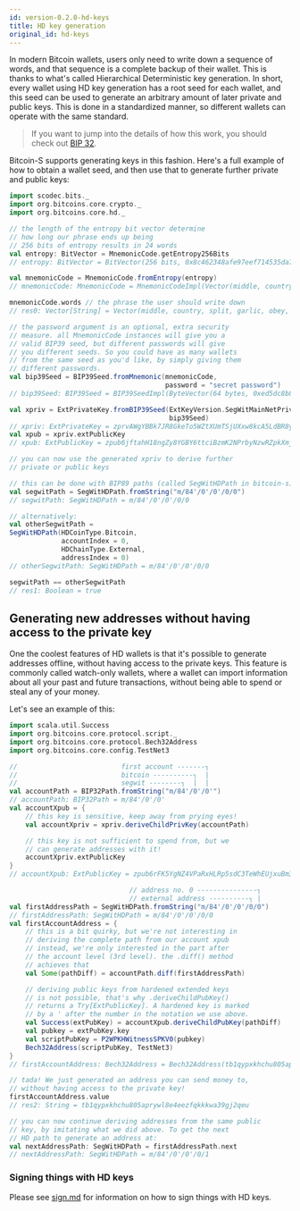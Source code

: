 ```yaml
---
id: version-0.2.0-hd-keys
title: HD key generation
original_id: hd-keys
---
```


In modern Bitcoin wallets, users only need to write down
a sequence of words, and that sequence is a complete backup
of their wallet. This is thanks to what's called Hierarchical
Deterministic key generation. In short, every wallet using HD
key generation has a root seed for each wallet, and this
seed can be used to generate an arbitrary amount of later
private and public keys. This is done in a standardized manner,
so different wallets can operate with the same standard.

> If you want to jump into the details of how this work,
> you should check out
> [BIP 32](https://github.com/bitcoin/bips/blob/master/bip-0032.mediawiki).

Bitcoin-S supports generating keys in this fashion. Here's a
full example of how to obtain a wallet seed, and then
use that to generate further private and public keys:

```scala
import scodec.bits._
import org.bitcoins.core.crypto._
import org.bitcoins.core.hd._

// the length of the entropy bit vector determine
// how long our phrase ends up being
// 256 bits of entropy results in 24 words
val entropy: BitVector = MnemonicCode.getEntropy256Bits
// entropy: BitVector = BitVector(256 bits, 0x8c462348afe97eef714535da78e85cba3fea90da954d0b4574f43104b0ded45c)

val mnemonicCode = MnemonicCode.fromEntropy(entropy)
// mnemonicCode: MnemonicCode = MnemonicCodeImpl(Vector(middle, country, split, garlic, obey, jeans, shallow, pluck, surprise, shrug, blame, inner, wrong, embody, heart, predict, area, close, dial, ginger, enrich, hunt, fabric, mask))

mnemonicCode.words // the phrase the user should write down
// res0: Vector[String] = Vector(middle, country, split, garlic, obey, jeans, shallow, pluck, surprise, shrug, blame, inner, wrong, embody, heart, predict, area, close, dial, ginger, enrich, hunt, fabric, mask) // the phrase the user should write down

// the password argument is an optional, extra security
// measure. all MnemonicCode instances will give you a
// valid BIP39 seed, but different passwords will give
// you different seeds. So you could have as many wallets
// from the same seed as you'd like, by simply giving them
// different passwords.
val bip39Seed = BIP39Seed.fromMnemonic(mnemonicCode,
                                       password = "secret password")
// bip39Seed: BIP39Seed = BIP39SeedImpl(ByteVector(64 bytes, 0xed5dc8b858bf78427b4fb26645c79e59b777201281549c224b56efbae399846e5b03f284b05bad1499880b10a0592c3ac9a7b01842ced609ec83ccf134e14727))

val xpriv = ExtPrivateKey.fromBIP39Seed(ExtKeyVersion.SegWitMainNetPriv,
                                        bip39Seed)
// xpriv: ExtPrivateKey = zprvAWgYBBk7JR8GkeTo5WZtXUmTSjUXxw8kcA5LdBR8ySCKiXrGfLmCgSbdhrr1RtSjHe19Fc7BACFh5qfArFr5nf7WXaqGLgudpAdG7VzkGM5
val xpub = xpriv.extPublicKey
// xpub: ExtPublicKey = zpub6jftahH18ngZy8YGBY6ttciBzmK2NPrbyNzwRZpkXmjJbLBRCt5TEEv7Z6zRHkkrTR9nYzsUCry97Ru7NVqyMtbRreTo3WWqMdHxzj38dp4

// you can now use the generated xpriv to derive further
// private or public keys

// this can be done with BIP89 paths (called SegWitHDPath in bitcoin-s)
val segwitPath = SegWitHDPath.fromString("m/84'/0'/0'/0/0")
// segwitPath: SegWitHDPath = m/84'/0'/0'/0/0

// alternatively:
val otherSegwitPath =
SegWitHDPath(HDCoinType.Bitcoin,
             accountIndex = 0,
             HDChainType.External,
             addressIndex = 0)
// otherSegwitPath: SegWitHDPath = m/84'/0'/0'/0/0

segwitPath == otherSegwitPath
// res1: Boolean = true
```

## Generating new addresses without having access to the private key

One the coolest features of HD wallets is that it's possible
to generate addresses offline, without having access to the
private keys. This feature is commonly called watch-only
wallets, where a wallet can import information about all
your past and future transactions, without being able to
spend or steal any of your money.

Let's see an example of this:

```scala
import scala.util.Success
import org.bitcoins.core.protocol.script._
import org.bitcoins.core.protocol.Bech32Address
import org.bitcoins.core.config.TestNet3

//                          first account -------┐
//                          bitcoin ----------┐  |
//                          segwit --------┐  |  |
val accountPath = BIP32Path.fromString("m/84'/0'/0'")
// accountPath: BIP32Path = m/84'/0'/0'
val accountXpub = {
    // this key is sensitive, keep away from prying eyes!
    val accountXpriv = xpriv.deriveChildPrivKey(accountPath)

    // this key is not sufficient to spend from, but we
    // can generate addresses with it!
    accountXpriv.extPublicKey
}
// accountXpub: ExtPublicKey = zpub6rFK5YgNZ4VPaRxHLRp5sdC3TeWhEUjxuBm38y4tmH8M4RyA3QuxGEJVuq4YnRVxXdcjj4JajgGV787yGTKZM1SBK2Q1z4ZqJrV6uzewamM

                              // address no. 0 ---------------┐
                              // external address ----------┐ |
val firstAddressPath = SegWitHDPath.fromString("m/84'/0'/0'/0/0")
// firstAddressPath: SegWitHDPath = m/84'/0'/0'/0/0
val firstAccountAddress = {
    // this is a bit quirky, but we're not interesting in
    // deriving the complete path from our account xpub
    // instead, we're only interested in the part after
    // the account level (3rd level). the .diff() method
    // achieves that
    val Some(pathDiff) = accountPath.diff(firstAddressPath)

    // deriving public keys from hardened extended keys
    // is not possible, that's why .deriveChildPubKey()
    // returns a Try[ExtPublicKey]. A hardened key is marked
    // by a ' after the number in the notation we use above.
    val Success(extPubKey) = accountXpub.deriveChildPubKey(pathDiff)
    val pubkey = extPubKey.key
    val scriptPubKey = P2WPKHWitnessSPKV0(pubkey)
    Bech32Address(scriptPubKey, TestNet3)
}
// firstAccountAddress: Bech32Address = Bech32Address(tb1qypxkhchu805aprywl8e4eezfqkkkwa39gj2qeu)

// tada! We just generated an address you can send money to,
// without having access to the private key!
firstAccountAddress.value
// res2: String = tb1qypxkhchu805aprywl8e4eezfqkkkwa39gj2qeu

// you can now continue deriving addresses from the same public
// key, by imitating what we did above. To get the next
// HD path to generate an address at:
val nextAddressPath: SegWitHDPath = firstAddressPath.next
// nextAddressPath: SegWitHDPath = m/84'/0'/0'/0/1
```

### Signing things with HD keys

Please see [sign.md](sign.md) for information on how to sign things with HD keys.